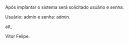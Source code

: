 Após implantar o sistema será solicitado usuário e senha.

Usuário: admin e senha: admin.

att,

Vitor Felipe.
